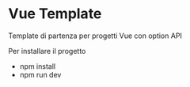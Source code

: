 # Vue Template

Template di partenza per progetti Vue con option API

Per installare il progetto

- npm install
- npm run dev

